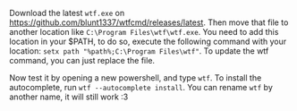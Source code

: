 Download the latest `wtf.exe` on https://github.com/blunt1337/wtfcmd/releases/latest.
Then move that file to another location like `C:\Program Files\wtf\wtf.exe`.
You need to add this location in your $PATH, to do so, execute the following command with your location: `setx path "%path%;C:\Program Files\wtf"`.
To update the wtf command, you can just replace the file.

Now test it by opening a new powershell, and type `wtf`.
To install the autocomplete, run `wtf --autocomplete install`.
You can rename `wtf` by another name, it will still work :3